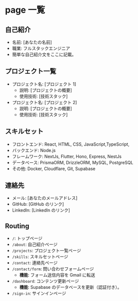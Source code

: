 # page 一覧

## 自己紹介

- 名前: [あなたの名前]
- 職業: フルスタックエンジニア
- 簡単な自己紹介文をここに記載。

## プロジェクト一覧

- プロジェクト名: [プロジェクト 1]
  - 説明: [プロジェクトの概要]
  - 使用技術: [技術スタック]
- プロジェクト名: [プロジェクト 2]
  - 説明: [プロジェクトの概要]
  - 使用技術: [技術スタック]

## スキルセット

- フロントエンド: React, HTML, CSS, JavaScript,TypeScript,
- バックエンド: Node.js
- フレームワーク: NextJs, Flutter, Hono, Express, NestJs
- データベース: PrismaORM, DrizzleORM, MySQL, PostgreSQL
- その他: Docker, Cloudflare, Git, Supabase

## 連絡先

- メール: [あなたのメールアドレス]
- GitHub: [GitHub のリンク]
- LinkedIn: [LinkedIn のリンク]

## Routing

- `/`: トップページ
- `/about`: 自己紹介ページ
- `/projects`: プロジェクト一覧ページ
- `/skills`: スキルセットページ
- `/contact`: 連絡先ページ
- `/contact/form`: 問い合わせフォームページ
  - **機能**: フォーム送信内容を Gmail に転送
- `/dashboard`: コンテンツ更新ページ
  - **機能**: Supabase のデータベースを更新（認証付き）。
- `/sign-in`: サインインページ
